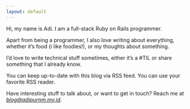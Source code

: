 ```yaml
---
layout: default
---
```


Hi, my name is Adi. I am a full-stack Ruby on Rails programmer.

Apart from being a programmer, I also love writing about everything, whether it’s food (i like foodies!), or my thoughts about something.

I’d love to write technical stuff sometimes, either it’s a #TIL or share something that I already know.

You can keep up-to-date with this blog via RSS feed. You can use your favorite RSS reader.

Have interesting stuff to talk about, or want to get in touch? Reach me at *blog@adipurnm.my.id*.
